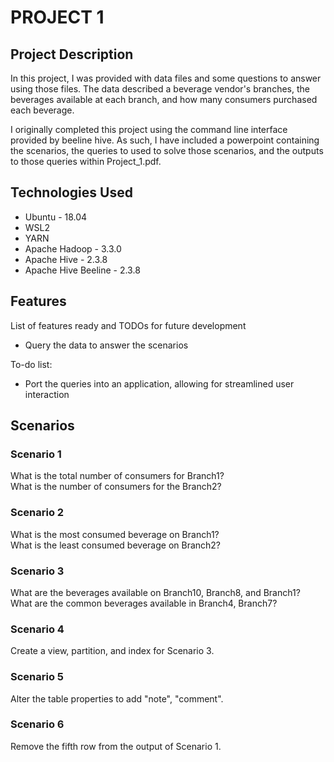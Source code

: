 # PROJECT 1

## Project Description

In this project, I was provided with data files and some questions to answer using those files.
The data described a beverage vendor's branches, the beverages available at each branch,
and how many consumers purchased each beverage.

I originally completed this project using the command line interface provided by beeline hive.
As such, I have included a powerpoint containing the scenarios, the queries to used to solve those scenarios,
and the outputs to those queries within Project_1.pdf.

## Technologies Used

* Ubuntu - 18.04
* WSL2
* YARN
* Apache Hadoop - 3.3.0
* Apache Hive - 2.3.8
* Apache Hive Beeline - 2.3.8

## Features

List of features ready and TODOs for future development
* Query the data to answer the scenarios

To-do list:
* Port the queries into an application, allowing for streamlined user interaction

## Scenarios
### Scenario 1
What is the total number of consumers for Branch1?  
What is the number of consumers for the Branch2?


### Scenario 2
What is the most consumed beverage on Branch1?  
What is the least consumed beverage on Branch2?

### Scenario 3
What are the beverages available on Branch10, Branch8, and Branch1?  
What are the common beverages available in Branch4, Branch7?

### Scenario 4
Create a view, partition, and index for Scenario 3.

### Scenario 5
Alter the table properties to add "note", "comment".

### Scenario 6
Remove the fifth row from the output of Scenario 1.
